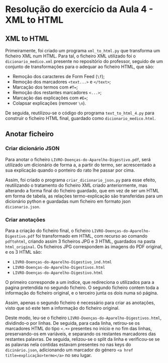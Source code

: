 # Resolução do exercício da Aula 4 - XML to HTML

## XML to HTML
Primeiramente, foi criado um programa `xml_to_html.py` que transforma um ficheiro XML num HTML.
Para tal, o ficheiro XML utilizado foi o `dicionario_medico.xml` presente no repositório do professor, seguido de um conjunto de transformações para o adequar ao ficheiro HTML, que são:
- Remoção dos caracteres de Form Feed (`\f`);
- Remoção dos marcadores `<text...>` e `</text>`;
- Marcação dos termos com `#T=`;
- Remoção dos restantes marcadores `<...>`;
- Marcação das explicações com `#E=`;
- Colapsar explicações (remover `\n`).

De seguida, reutilizou-se o código do programa `text_to_html_4.py` para construir o ficheiro HTML final, guardado como `dicionario_medico.html`.

## Anotar ficheiro

### Criar dicionário JSON
Para anotar o ficheiro `LIVRO-Doenças-do-Aparelho-Digestivo.pdf`, será utilizado um dicionário de forma a, a partir do termo, ser acrescentado a sua explicação quando o ponteiro do rato lhe passar por cima.

Assim, foi criado o programa `criar_dicionario_json.py` para esse efeito, reutilizando o tratamento do ficheiro XML criado anteriormente, mas alterando a forma final do ficheiro guardado, que em vez de ser um HTML em forma de tabela, as relações termo-explicação são transferidas para um dicionário python e guardadas num ficheiro em formato json `dicionario.json`.

### Criar anotações
Para a criação do ficheiro final, o ficheiro `LIVRO-Doenças-do-Aparelho-Digestivo.pdf` foi transformado em HTML, com recurso ao comando `pdftohtml`, criando assim 3 ficheiros JPG e 3 HTML, guardados na pasta `html_original`. Os ficheiros JPG correspondem às imagens do PDF original, e os 3 HTML são:
- `LIVRO-Doenças-do-Aparelho-Digestivo_ind.html`
- `LIVRO-Doenças-do-Aparelho-Digestivos.html`
- `LIVRO-Doenças-do-Aparelho-Digestivo.html`

O primeiro corresponde a um índice, que redireciona o utilizados para a pagina pretendida no segundo ficheiro. O segundo ficheiro contem toda a informação do ficheiro original, e o terceiro junta os dois numa só página.

Assim, apenas o segundo ficheiro é necessário para criar as anotações, visto que só este tem a informação do ficheiro original.

Deste modo, leu-se o ficheiro `LIVRO-Doenças-do-Aparelho-Digestivos.html`, dividindo-o por linhas. De seguida, para cada linha, retirou-se os marcadores HTML do tipo `<.+>` presentes no início e no fim das linhas, preservando-os em variáveis, e separando os restantes marcadores das restantes palavras. De seguida, relizou-se o split da linha e verificou-se se as palavras nela contidas estavam presentes no nas keys do `dicinário.json`, adicionando um marcador do género `<a href title=explicação>termo</a>` no seu lugar.